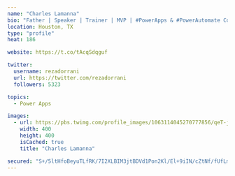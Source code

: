 ```yaml
---
name: "Charles Lamanna"
bio: "Father | Speaker | Trainer | MVP | #PowerApps & #PowerAutomate Community Super User | YouTuber Right-pointing triangle http://youtube.com/c/rezadorrani | Learn - Share - Clockwise rightwards and leftwards open circle arrows"
location: Houston, TX
type: "profile"
heat: 186

website: https://t.co/tAcqSdqguf

twitter:
  username: rezadorrani
  url: https://twitter.com/rezadorrani
  followers: 5323

topics:
  - Power Apps

images:
  - url: https://pbs.twimg.com/profile_images/1063114045270777856/qeT-jpWr_400x400.jpg
    width: 400
    height: 400
    isCached: true
    title: "Charles Lamanna"

secured: "S+/5ltHfoBeyuTLfRK/7I2XLBIM3jtBDVd1Pon2Kl/El+9iIN/cZtNf/fUfLmHB/H3Uuhr44N5mQyZZoKbvVpePpULt68lL6CvdqeyDXEEWyZ2nOp3qQYj95c6AGAG0+QAZx1J1EyTHw+tglNnaQdh+KaPSA0HhgHQslbSLdikZEHHWz5U6X23iT3USl+WO2EGe7fJ8tAQfLP4GNAh25wpvKI/cuF/4g69ZoRuRPq3SDBj8xA7COF+ukv9yVm+G6+zeBAmLd3uGl64lSO4oSE4tA658dyQiucR/MA0EL2FIs3+X+pF6kKjXim2GfkE2Pam7VwXhpNBqTsvNDTvJABEDA7idpTLp3im6q8fU8mJNqUiAlDLwtIDEUpY2UEnpOB03F8ZBrN6kYhbfGxVqgH6+cmVQSmQdRVAlBx0S7Aw4=;omyQmHS8AVkq+Of1zoS/Sw=="
---
```



